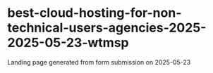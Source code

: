 # best-cloud-hosting-for-non-technical-users-agencies-2025-2025-05-23-wtmsp
Landing page generated from form submission on 2025-05-23
